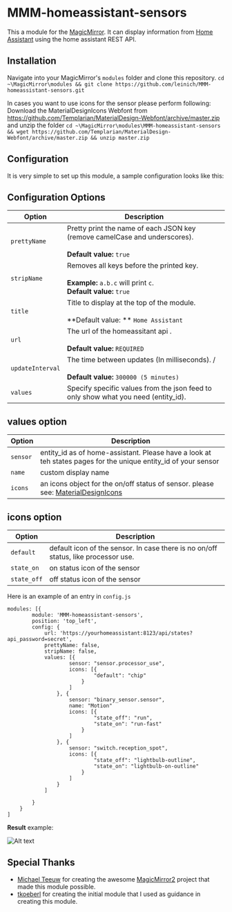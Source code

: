# MMM-homeassistant-sensors
This a module for the [MagicMirror](https://github.com/MichMich/MagicMirror/tree/develop). 
It can display information from [Home Assistant](https://home-assistant.io/) using the home assistant REST API.

## Installation
Navigate into your MagicMirror's `modules` folder and clone this repository. 
`cd ~\MagicMirror\modules && git clone https://github.com/leinich/MMM-homeassistant-sensors.git`

In cases you want to use icons for the sensor please perform following:
Download the MaterialDesignIcons Webfont from https://github.com/Templarian/MaterialDesign-Webfont/archive/master.zip and unzip the folder
`cd ~\MagicMirror\modules\MMM-homeassistant-sensors && wget https://github.com/Templarian/MaterialDesign-Webfont/archive/master.zip && unzip master.zip`

## Configuration
It is very simple to set up this module, a sample configuration looks like this:

## Configuration Options

| Option               | Description |
| -------------------- | ----------- |
| `prettyName`         | Pretty print the name of each JSON key (remove camelCase and underscores). <br><br> **Default value:** `true` |
| `stripName`          | Removes all keys before the printed key. <br><br>**Example:** `a.b.c` will print `c`.<br> **Default value:** `true` |
| `title`              | Title to display at the top of the module. <br><br> **Default value: ** `Home Assistant` |
| `url`                | The url of the homeassitant api . <br><br> **Default value:** `REQUIRED` |
| `updateInterval`     | The time between updates (In milliseconds). / <br><br> **Default value:** `300000 (5 minutes)` |
| `values`             | Specify specific values from the json feed to only show what you need (entity_id). |

## values option
| Option               | Description |
| -------------------- | ----------- |
| `sensor`             | entity_id as of home-assistant. Please have a look at teh states pages for the unique entity_id of your sensor |
| `name`               | custom display name |
| `icons`              | an icons object for the on/off status of sensor. please see: [MaterialDesignIcons](https://materialdesignicons.com/) |

## icons option
| Option               | Description |
| -------------------- | ----------- |
| `default`            | default icon of the sensor. In case there is no on/off status, like processor use. |
| `state_on`           | on status icon of the sensor |
| `state_off`          | off status icon of the sensor |

Here is an example of an entry in `config.js`
```
modules: [{
		module: 'MMM-homeassistant-sensors',
		position: 'top_left',
		config: {
			url: 'https://yourhomeassistant:8123/api/states?api_password=secret',
			prettyName: false,
			stripName: false,
			values: [{
					sensor: "sensor.processor_use",
					icons: [{
							"default": "chip"
						}
					]
				}, {
					sensor: "binary_sensor.sensor",
					name: "Motion"
					icons: [{
							"state_off": "run",
							"state_on": "run-fast"
						}
					]
				}, {
					sensor: "switch.reception_spot",
					icons: [{
							"state_off": "lightbulb-outline",
							"state_on": "lightbulb-on-outline"
						}
					]
				}
			]

		}
	}
]
```
**Result** example:

![Alt text](https://image.ibb.co/b8edjx/dynamic_icons.png "dynamic icons example")

## Special Thanks
- [Michael Teeuw](https://github.com/MichMich) for creating the awesome [MagicMirror2](https://github.com/MichMich/MagicMirror/tree/develop) project that made this module possible.
- [tkoeberl](https://github.com/tkoeberl) for creating the initial module that I used as guidance in creating this module.
